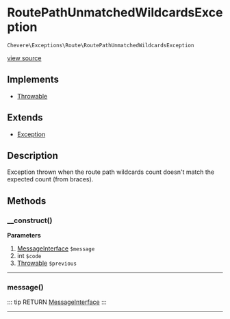 # RoutePathUnmatchedWildcardsException

`Chevere\Exceptions\Route\RoutePathUnmatchedWildcardsException`

[view source](https://github.com/chevere/chevere/blob/master/exceptions/Route/RoutePathUnmatchedWildcardsException.php)

## Implements

- [Throwable](https://www.php.net/manual/class.throwable)
## Extends

- [Exception](../Core/Exception.md)

## Description

Exception thrown when the route path wildcards count doesn't match the expected count (from braces).

## Methods

### __construct()

**Parameters**

1. [MessageInterface](../../Interfaces/Message/MessageInterface.md) `$message`
2. int `$code`
3. [Throwable](https://www.php.net/manual/class.throwable) `$previous`

---

### message()

::: tip RETURN
[MessageInterface](../../Interfaces/Message/MessageInterface.md)
:::


---

